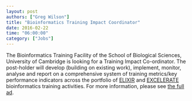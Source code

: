 ```yaml
---
layout: post
authors: ["Greg Wilson"]
title: "Bioinformatics Training Impact Coordinator"
date: 2016-02-22
time: "06:00:00"
category: ["Jobs"]
---
```

The Bioinformatics Training Facility of the School of Biological Sciences, University of Cambridge
is looking for a Training Impact Co-ordinator.
The post-holder will develop (building on existing work), implement, monitor, analyse and report on
a comprehensive system of training metrics/key performance indicators across the portfolio of
[ELIXIR](http://www.elixir-europe.org/)
and [EXCELERATE](https://www.elixir-europe.org/news/elixir-accelerates-major-horizon-2020-funding)
bioinformatics training activities.
For more information,
please see [the full ad](http://www.jobs.cam.ac.uk/job/9571/).
